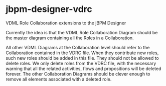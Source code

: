 jbpm-designer-vdrc
====================

VDML Role Collaboration extensions to the jBPM Designer

Currently the idea is that the VDML Role Collaboration Diagram should be the master diagram containing all the Roles in a Collaboration. 

All other VDML Diagrams at the Collaboration level should refer to the Collaboration contained in the VDRC file. When they contribute new roles, such new roles should be 
added in this file. They should not be allowed to delete roles. We only delete roles from the VDRC file, with the necessary warning that all the related activities, flows and 
propositions will be deleted forever. The other Collaboration Diagrams should be clever enough to remove all elements associated with a deleted role.
